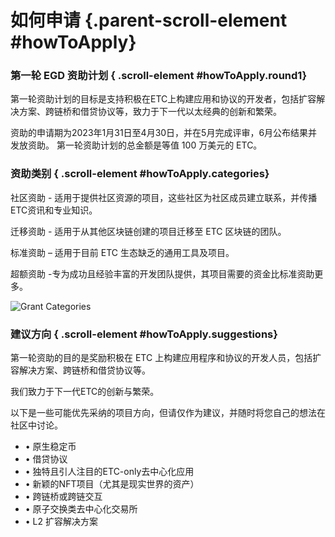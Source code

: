 # 如何申请 {.parent-scroll-element #howToApply}

### 第一轮 EGD 资助计划 { .scroll-element #howToApply.round1}

第一轮资助计划的目标是支持积极在ETC上构建应用和协议的开发者，包括扩容解决方案、跨链桥和借贷协议等，致力于下一代以太经典的创新和繁荣。

资助的申请期为2023年1月31日至4月30日，并在5月完成评审，6月公布结果并发放资助。 第一轮资助计划的总金额是等值 100 万美元的 ETC。


### 资助类别 { .scroll-element #howToApply.categories}

社区资助 - 适用于提供社区资源的项目，这些社区为社区成员建立联系，并传播
ETC资讯和专业知识。

迁移资助 - 适用于从其他区块链创建的项目迁移至 ETC 区块链的团队。

标准资助 – 适用于目前 ETC 生态缺乏的通用工具及项目。

超额资助 -专为成功且经验丰富的开发团队提供，其项目需要的资金比标准资助更多。

![Grant Categories](grants-chart-cn.png)

### 建议方向 { .scroll-element #howToApply.suggestions}

第一轮资助的目的是奖励积极在 ETC 上构建应用程序和协议的开发人员，包括扩容解决方案、跨链桥和借贷协议等。

我们致力于下一代ETC的创新与繁荣。

以下是一些可能优先采纳的项目方向，但请仅作为建议，并随时将您自己的想法在社区中讨论。


- • 原生稳定币
- • 借贷协议
- • 独特且引人注目的ETC-only去中心化应用  
- • 新颖的NFT项目（尤其是现实世界的资产） 
- • 跨链桥或跨链交互
- • 原子交换类去中心化交易所
- • L2 扩容解决方案

